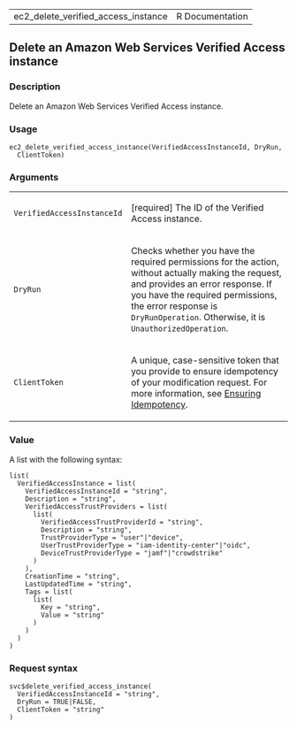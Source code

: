 <table style="width: 100%;">
<tbody>
<tr class="odd">
<td>ec2_delete_verified_access_instance</td>
<td style="text-align: right;">R Documentation</td>
</tr>
</tbody>
</table>

## Delete an Amazon Web Services Verified Access instance

### Description

Delete an Amazon Web Services Verified Access instance.

### Usage

    ec2_delete_verified_access_instance(VerifiedAccessInstanceId, DryRun,
      ClientToken)

### Arguments

<table>
<colgroup>
<col style="width: 35%" />
<col style="width: 65%" />
</colgroup>
<tbody>
<tr class="odd">
<td><code
id="ec2_delete_verified_access_instance_:_VerifiedAccessInstanceId">VerifiedAccessInstanceId</code></td>
<td><p>[required] The ID of the Verified Access instance.</p></td>
</tr>
<tr class="even">
<td><code
id="ec2_delete_verified_access_instance_:_DryRun">DryRun</code></td>
<td><p>Checks whether you have the required permissions for the action,
without actually making the request, and provides an error response. If
you have the required permissions, the error response is
<code>DryRunOperation</code>. Otherwise, it is
<code>UnauthorizedOperation</code>.</p></td>
</tr>
<tr class="odd">
<td><code
id="ec2_delete_verified_access_instance_:_ClientToken">ClientToken</code></td>
<td><p>A unique, case-sensitive token that you provide to ensure
idempotency of your modification request. For more information, see <a
href="https://docs.aws.amazon.com/AWSEC2/latest/APIReference/Run_Instance_Idempotency.html">Ensuring
Idempotency</a>.</p></td>
</tr>
</tbody>
</table>

### Value

A list with the following syntax:

    list(
      VerifiedAccessInstance = list(
        VerifiedAccessInstanceId = "string",
        Description = "string",
        VerifiedAccessTrustProviders = list(
          list(
            VerifiedAccessTrustProviderId = "string",
            Description = "string",
            TrustProviderType = "user"|"device",
            UserTrustProviderType = "iam-identity-center"|"oidc",
            DeviceTrustProviderType = "jamf"|"crowdstrike"
          )
        ),
        CreationTime = "string",
        LastUpdatedTime = "string",
        Tags = list(
          list(
            Key = "string",
            Value = "string"
          )
        )
      )
    )

### Request syntax

    svc$delete_verified_access_instance(
      VerifiedAccessInstanceId = "string",
      DryRun = TRUE|FALSE,
      ClientToken = "string"
    )
